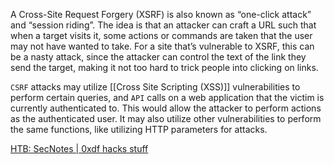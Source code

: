 
A Cross-Site Request Forgery (XSRF) is also known as “one-click attack” and “session riding”. The idea is that an attacker can craft a URL such that when a target visits it, some actions or commands are taken that the user may not have wanted to take. For a site that’s vulnerable to XSRF, this can be a nasty attack, since the attacker can control the text of the link they send the target, making it not too hard to trick people into clicking on links.

`CSRF` attacks may utilize [[Cross Site Scripting (XSS)]] vulnerabilities to perform certain queries, and `API` calls on a web application that the victim is currently authenticated to. This would allow the attacker to perform actions as the authenticated user. It may also utilize other vulnerabilities to perform the same functions, like utilizing HTTP parameters for attacks.

[HTB: SecNotes | 0xdf hacks stuff](https://0xdf.gitlab.io/2019/01/19/htb-secnotes.html)